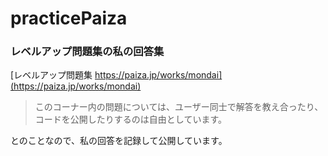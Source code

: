 # practicePaiza
### レベルアップ問題集の私の回答集
[レベルアップ問題集 https://paiza.jp/works/mondai](https://paiza.jp/works/mondai)
> このコーナー内の問題については、ユーザー同士で解答を教え合ったり、コードを公開したりするのは自由としています。

とのことなので、私の回答を記録して公開しています。
